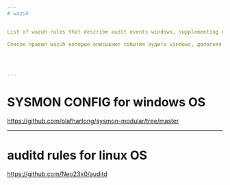 ```yaml
---
# wazuh


List of wazuh rules that describe audit events windows, supplementing existing rules.

Список правил wazuh которые описывают события аудита windows, дополняя существующие правила.




---
```

# SYSMON CONFIG for windows OS


https://github.com/olafhartong/sysmon-modular/tree/master



---
# auditd rules for linux OS


https://github.com/Neo23x0/auditd
